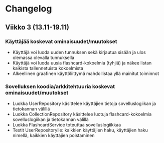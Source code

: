 # Changelog

## Viikko 3 (13.11-19.11)

### Käyttäjää koskevat ominaisuudet/muutokset
- Käyttäjä voi luoda uuden tunnuksen sekä kirjautua sisään ja ulos olemassa olevalla tunnuksella
- Käyttäjä voi luoda uusia flashcard-kokoelmia (tyhjiä) ja näkee listan kaikista tallennetuista kokoelmista
- Alkeellinen graafinen käyttöliittymä mahdollistaa yllä mainitut toiminnot

### Sovelluksen koodia/arkkitehtuuria koskevat ominaisuudet/muutokset
- Luokka UserRepository käsittelee käyttäjien tietoja sovelluslogiikan ja tietokannan välillä
- Luokka CollectionRepository käsittelee luotuja flashcard-kokoelmia sovelluslogiikan ja tietokannan välillä
- Luokka FlashcardService toteuttaa sovelluslogiikkaa
- Testit UserRepositorylle: kaikkien käyttäjien haku, käyttäjien haku nimellä, kaikkien käyttäjien poistaminen
